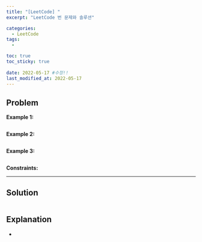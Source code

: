 ```yaml
---
title: "[LeetCode] "
excerpt: "LeetCode 번 문제와 솔루션"

categories:
  - LeetCode
tags:
  - 

toc: true
toc_sticky: true
 
date: 2022-05-17 #수정!!
last_modified_at: 2022-05-17
---
```

## **Problem**
**Example 1:**
```

```
**Example 2:**
```

```
**Example 3:**
```

```
**Constraints:**


---
## **Solution**
```java

```
## **Explanation**
- 